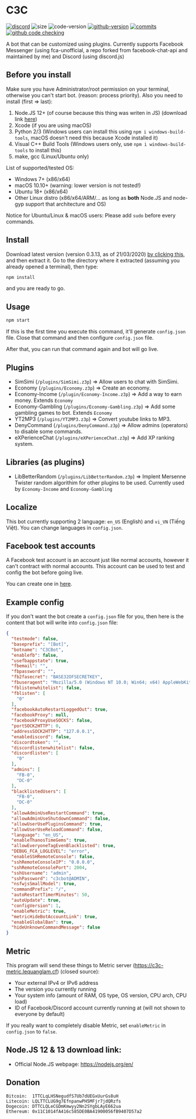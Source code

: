 # C3C
<a href="https://discord.gg/2A4bYJu"><img alt="discord" src="https://img.shields.io/discord/591223706643070976.svg?style=flat-square&label=discord"></a> <img alt="size" src="https://img.shields.io/github/repo-size/lequanglam/c3c.svg?style=flat-square&label=size"> <img alt="code-version" src="https://img.shields.io/badge/dynamic/json?color=red&label=code%20version&prefix=v&query=%24.version&url=https%3A%2F%2Fraw.githubusercontent.com%2Flequanglam%2Fc3c%2Fmaster%2Fpackage.json&style=flat-square"> <a href="https://github.com/lequanglam/c3c/releases"> <img alt="github-version" src="https://img.shields.io/github/v/release/lequanglam/c3c?include_prereleases&label=github%20version&style=flat-square"></a> <a href="https://github.com/lequanglam/c3c/commits"> <img alt="commits" src="https://img.shields.io/github/commit-activity/m/lequanglam/c3c.svg?label=commit&style=flat-square"></a> 
<a href="https://github.com/lequanglam/c3c/actions"><img alt="github code checking" src="https://github.com/lequanglam/c3c/workflows/Node.js%20CI/badge.svg?event=push&label=github%20code%20check&style=flat-square"></a>

A bot that can be customized using plugins. Currently supports Facebook Messenger (using fca-unofficial, a repo forked from facebook-chat-api and maintained by me) and Discord (using discord.js)

## Before you install
Make sure you have Administrator/root permission on your terminal, otherwise you can't start bot. (reason: process priority).
Also you need to install (first => last):

1. Node.JS 12+ (of course because this thing was writen in JS) (download link <a href="#Download">here</a>)
2. Xcode (if you are using macOS)
3. Python 2/3 (Windows users can install this using `npm i windows-build-tools`, macOS doesn't need this because Xcode installed it)
4. Visual C++ Build Tools (Windows users only, use `npm i windows-build-tools` to install this)
5. make, gcc (Linux/Ubuntu only)


List of supported/tested OS:
- Windows 7+ (x86/x64)
- macOS 10.10+ (warning: lower version is not tested!)
- Ubuntu 18+ (x86/x64)
- Other Linux distro (x86/x64/ARM/... as long as **both** Node.JS and node-gyp support that architecture and OS)

Notice for Ubuntu/Linux & macOS users: Please add `sudo` before every commands.

## Install
Download latest version (version 0.3.13, as of 21/03/2020) <a href="https://github.com/lequanglam/c3c/archive/0.3.13.zip">by clicking this</a>, and then extract it. Go to the directory where it extracted (assuming you already opened a terminal), then type: 
```bash
npm install
``` 
and you are ready to go.

## Usage
```bash
npm start
```

If this is the first time you execute this command, it'll generate `config.json` file. Close that command and then configure `config.json` file.

After that, you can run that command again and bot will go live.

## Plugins
- SimSimi (`/plugins/SimSimi.z3p`) => Allow users to chat with SimSimi.
- Economy (`/plugins/Economy.z3p`) => Create an economy.
- Economy-Income (`/plugin/Economy-Income.z3p`) => Add a way to earn money. Extends `Economy`
- Economy-Gambling (`/plugins/Economy-Gambling.z3p`) => Add some gambling games to bot. Extends `Economy`
- YT2MP3 (`/plugins/YT2MP3.z3p`) => Convert youtube links to MP3.
- DenyCommand (`/plugins/DenyCommand.z3p`) => Allow admins (operators) to disable some commands.
- eXPerienceChat (`/plugins/eXPerienceChat.z3p`) => Add XP ranking system.

## Libraries (as plugins)
- LibBetterRandom (`/plugins/LibBetterRandom.z3p`) => Implent Mersenne Twister random algorithim for other plugins to be used. Currently used by `Economy-Income` and `Economy-Gambling`

## Localize
This bot currently supporting 2 language: `en_US` (English) and `vi_VN` (Tiếng Việt). You can change languages in `config.json`.

## Facebook test accounts
A Facebook test account is an account just like normal accounts, however it can't contract with normal accounts. This account can be used to test and config the bot before going live.

You can create one in [here](https://www.facebook.com/whitehat/accounts/).

## Example config
If you don't want the bot create a `config.json` file for you, then here is the content that bot will write into `config.json` file:
```json
{
  "testmode": false,
  "baseprefix": "[Bot]",
  "botname": "C3CBot",
  "enablefb": false,
  "usefbappstate": true,
  "fbemail": "",
  "fbpassword": "",
  "fb2fasecret": "BASE32OFSECRETKEY",
  "fbuseragent": "Mozilla/5.0 (Windows NT 10.0; Win64; x64) AppleWebKit/537.36 (KHTML, like Gecko) Chrome/80.0.3987.116 Safari/537.36",
  "fblistenwhitelist": false,
  "fblisten": [
    "0"
  ],
  "facebookAutoRestartLoggedOut": true,
  "facebookProxy": null,
  "facebookProxyUseSOCKS": false,
  "portSOCK2HTTP": 0,
  "addressSOCK2HTTP": "127.0.0.1",
  "enablediscord": false,
  "discordtoken": "",
  "discordlistenwhitelist": false,
  "discordlisten": [
    "0"
  ],
  "admins": [
    "FB-0", 
    "DC-0" 
  ],
  "blacklistedUsers": [
    "FB-0", 
    "DC-0"
  ],
  "allowAdminUseRestartCommand": true,
  "allowAdminUseShutdownCommand": false,
  "allowUserUsePluginsCommand": true,
  "allowUserUseReloadCommand": false,
  "language": "en_US",
  "enableThanosTimeGems": true, 
  "allowEveryoneTagEvenBlacklisted": true,
  "DEBUG_FCA_LOGLEVEL": "error",
  "enableSSHRemoteConsole": false,
  "sshRemoteConsoleIP": "0.0.0.0",
  "sshRemoteConsolePort": 2004,
  "sshUsername": "admin",
  "sshPassword": "c3cbot@ADMIN",
  "nsfwjsSmallModel": true,
  "commandPrefix": "/",
  "autoRestartTimerMinutes": 50,
  "autoUpdate": true,
  "configVersion": 1,
  "enableMetric": true,
  "metricHideBotAccountLink": true,
  "enableGlobalBan": true,
  "hideUnknownCommandMessage": false
}
```

## Metric
This program will send these things to Metric server (<https://c3c-metric.lequanglam.cf>) (closed source):
- Your external IPv4 or IPv6 address
- The version you currently running
- Your system info (amount of RAM, OS type, OS version, CPU arch, CPU load)
- ID of Facebook/Discord account currently running at (will not shown to everyone by default)

If you really want to completely disable Metric, set `enableMetric` in `config.json` to `false`.

<span name="Download"></span>
## Node.JS 12 & 13 download link:
- Official Node.JS webpage: https://nodejs.org/en/

## Donation
```
Bitcoin:  1TTCLqLHSNegudfS7Ub7dUEGxUurGs8uH
Litecoin: LQLTTCLUG9g7EfnpanwPH5MFjr7jdQRzfs
Dogecoin: DTTCLQLeCGDmKmwyy2Nn2SYgbLAyE662ua
Ethereum: 0x11C1014fA416c585DE0BA41900056fB9407D57a2
```
